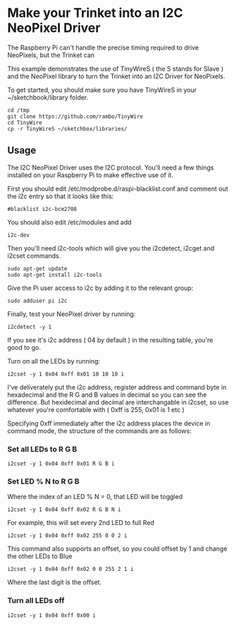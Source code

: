 # Make your Trinket into an I2C NeoPixel Driver

The Raspberry Pi can't handle the precise timing required to drive NeoPixels, 
but the Trinket can

This example demonstrates the use of TinyWireS ( the S stands for Slave ) 
and the NeoPixel library to turn the Trinket into an I2C Driver for NeoPixels.

To get started, you should make sure you have TinyWireS in your ~/sketchbook/library folder.

    cd /tmp
    git clone https://github.com/rambo/TinyWire
    cd TinyWire
    cp -r TinyWireS ~/sketchbox/libraries/

## Usage

The I2C NeoPixel Driver uses the I2C protocol. You'll need a few things installed on your Raspberry Pi to make effective use of it.

First you should edit /etc/modprobe.d/raspi-blacklist.conf and comment out the i2c entry so that it looks like this:

    #blacklist i2c-bcm2708

You should also edit /etc/modules and add

    i2c-dev

Then you'll need i2c-tools which will give you the i2cdetect, i2cget and i2cset commands.

    sudo apt-get update
    sudo apt-get install i2c-tools

Give the Pi user access to i2c by adding it to the relevant group:

    sudo adduser pi i2c

Finally, test your NeoPixel driver by running:

    i2cdetect -y 1

If you see it's i2c address ( 04 by default ) in the resulting table, you're good to go.

Turn on all the LEDs by running:

    i2cset -y 1 0x04 0xff 0x01 10 10 10 i

I've deliverately put the i2c address, register address and command byte in hexadecimal and the R G and B values in decimal so you can see the difference. But hexidecimal and decimal are interchangable in i2cset, so use whatever you're comfortable with ( 0xff is 255, 0x01 is 1 etc )

Specifying 0xff immediately after the i2c address places the device in command mode, the structure of the commands are as follows:

### Set all LEDs to R G B
   
    i2cset -y 1 0x04 0xff 0x01 R G B i

### Set LED % N to R G B
Where the index of an LED % N = 0, that LED will be toggled
    
    i2cset -y 1 0x04 0xff 0x02 R G B N i

For example, this will set every 2nd LED to full Red
    
    i2cset -y 1 0x04 0xff 0x02 255 0 0 2 i

This command also supports an offset, so you could offset by 1 and change the other LEDs to Blue

    i2cset -y 1 0x04 0xff 0x02 0 0 255 2 1 i

Where the last digit is the offset.

### Turn all LEDs off

    i2cset -y 1 0x04 0xff 0x00 i
